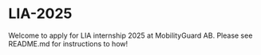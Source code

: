 # LIA-2025
Welcome to apply for LIA internship 2025 at MobilityGuard AB. Please see README.md for instructions to how!
